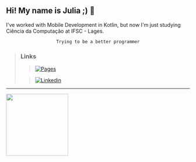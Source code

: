 ## Hi! My name is Julia ;) 👋
I've worked with Mobile Development in Kotlin, but now I'm just studying Ciência da Computação at IFSC - Lages.
<div align="center">

    Trying to be a better programmer

</div>

>### Links
>>[![Pages](https://img.shields.io/badge/PAGE-7360F2?style=flat-square&logoColor=white)](https://github.com/JuliaBolting/JuliaBolting)
>
>>[![Linkedin](https://img.shields.io/badge/Linkedin-0A66C2?style=flat-square&logo=linkedin&logoColor=white)](https://www.linkedin.com/in/julia-bolting-2368b1266/)

---

<a href="https://github.com/JuliaBolting">
<img height="170em" src="https://github-readme-stats-git-masterrstaa-rickstaa.vercel.app/api/top-langs/?username=JuliaBolting&layout=compact&langs_count=7&theme=holi"/>

